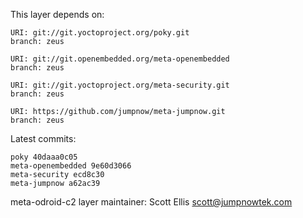 This layer depends on:

    URI: git://git.yoctoproject.org/poky.git
    branch: zeus

    URI: git://git.openembedded.org/meta-openembedded
    branch: zeus

    URI: git://git.yoctoproject.org/meta-security.git
    branch: zeus

    URI: https://github.com/jumpnow/meta-jumpnow.git
    branch: zeus

Latest commits:

    poky 40daaa0c05
    meta-openembedded 9e60d3066
    meta-security ecd8c30
    meta-jumpnow a62ac39

meta-odroid-c2 layer maintainer: Scott Ellis <scott@jumpnowtek.com>
